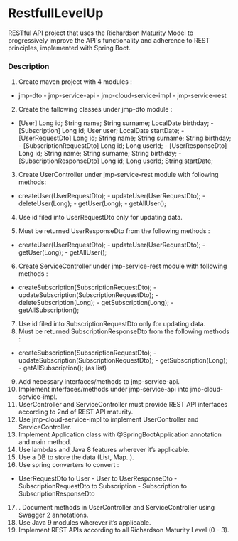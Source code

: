 # RestfullLevelUp
RESTful API project that uses the Richardson Maturity Model to progressively improve the API's functionality and adherence to REST principles, implemented with Spring Boot.

### Description

1. Create maven project with 4 modules :
- jmp-dto - jmp-service-api - jmp-cloud-service-impl - jmp-service-rest

2. Create the fallowing classes under jmp-dto module :
- [User] Long id; String name; String surname; LocalDate birthday; - [Subscription] Long id; User user; LocalDate startDate; - [UserRequestDto] Long id; String name; String surname; String birthday; - [SubscriptionRequestDto] Long id; Long userId; - [UserResponseDto] Long id; String name; String surname; String birthday; - [SubscriptionResponseDto] Long id; Long userId; String startDate;

3. Create UserController under jmp-service-rest module with following methods:
- createUser(UserRequestDto); - updateUser(UserRequestDto); - deleteUser(Long); - getUser(Long); - getAllUser();

4. Use id filed into UserRequestDto only for updating data.

5. Must be returned UserResponseDto from the following methods :
- createUser(UserRequestDto); - updateUser(UserRequestDto); - getUser(Long); - getAllUser();

6. Create ServiceController under jmp-service-rest module with following methods :
- createSubscription(SubscriptionRequestDto); - updateSubscription(SubscriptionRequestDto); - deleteSubscription(Long); - getSubscription(Long); - getAllSubscription();

7. Use id filed into SubscriptionRequestDto only for updating data.
8. Must be returned SubscriptionResponseDto from the following methods :
- createSubscription(SubscriptionRequestDto); - updateSubscription(SubscriptionRequestDto); - getSubscription(Long); - getAllSubscription(); (as list)

9. Add necessary interfaces/methods to jmp-service-api.
10. Implement interfaces/methods under jmp-service-api into jmp-cloud-service-impl.
11. UserController and ServiceController must provide REST API interfaces according to 2nd of REST API maturity.
12. Use jmp-cloud-service-impl to implement UserController and ServiceController.
13. Implement Application class with @SpringBootApplication annotation and main method.
14. Use lambdas and Java 8 features wherever it’s applicable.
15. Use a DB to store the data (List, Map..).
16. Use spring converters to convert :
- UserRequestDto to User - User to UserResponseDto - SubscriptionRequestDto to Subscription - Subscription to SubscriptionResponseDto

17. . Document methods in UserController and ServiceController using Swagger 2 annotations.
18. Use Java 9 modules wherever it’s applicable.
19. Implement REST APIs according to all Richardson Maturity Level (0 - 3).
